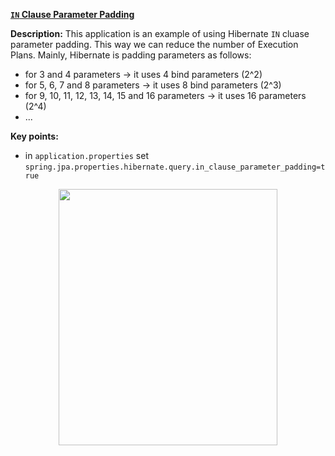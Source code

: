 **[`IN` Clause Parameter Padding](https://github.com/AnghelLeonard/Hibernate-SpringBoot/tree/master/HibernateSpringBootINListPadding)**
 
**Description:** This application is an example of using Hibernate `IN` cluase parameter padding. This way we can reduce the number of Execution Plans. Mainly, Hibernate is padding parameters as follows: 
 
- for 3 and 4 parameters -> it uses 4 bind parameters (2^2)
- for 5, 6, 7 and 8 parameters -> it uses 8 bind parameters (2^3)
- for 9, 10, 11, 12, 13, 14, 15 and 16 parameters -> it uses 16 parameters (2^4)
- ...

**Key points:**
- in `application.properties` set `spring.jpa.properties.hibernate.query.in_clause_parameter_padding=true`

<a href="https://leanpub.com/java-persistence-performance-illustrated-guide"><p align="center"><img src="https://github.com/AnghelLeonard/Hibernate-SpringBoot/blob/master/Java%20Persistence%20Performance%20Illustrated%20Guide.jpg" height="410" width="350"/></p></a>
